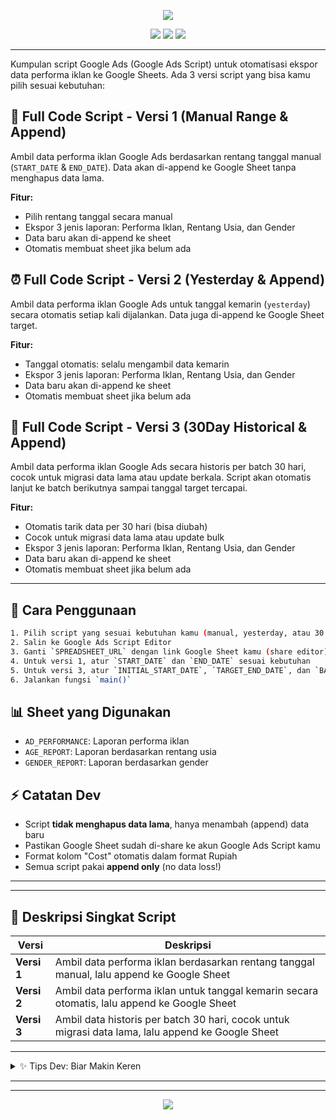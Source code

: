 
<p align="center">
	<img src="https://readme-typing-svg.demolab.com?font=Fira+Code&size=22&pause=1000&color=36BCF7&center=true&vCenter=true&width=440&lines=ScriptAds+🚀+Google+Ads+to+Google+Sheets"/>
</p>

<p align="center">
	<img src="https://img.shields.io/badge/Google%20Ads%20Script-Automation-blue?style=for-the-badge"/>
	<img src="https://img.shields.io/badge/Google%20Sheets-Integration-green?style=for-the-badge"/>
	<img src="https://img.shields.io/badge/Append%20Only-No%20Data%20Loss-orange?style=for-the-badge"/>
</p>

---

Kumpulan script Google Ads (Google Ads Script) untuk otomatisasi ekspor data performa iklan ke Google Sheets. Ada 3 versi script yang bisa kamu pilih sesuai kebutuhan:


## 📝 Full Code Script - Versi 1 (Manual Range & Append)
Ambil data performa iklan Google Ads berdasarkan rentang tanggal manual (`START_DATE` & `END_DATE`). Data akan di-append ke Google Sheet tanpa menghapus data lama.

**Fitur:**
- Pilih rentang tanggal secara manual
- Ekspor 3 jenis laporan: Performa Iklan, Rentang Usia, dan Gender
- Data baru akan di-append ke sheet
- Otomatis membuat sheet jika belum ada


## ⏰ Full Code Script - Versi 2 (Yesterday & Append)
Ambil data performa iklan Google Ads untuk tanggal kemarin (`yesterday`) secara otomatis setiap kali dijalankan. Data juga di-append ke Google Sheet target.

**Fitur:**
- Tanggal otomatis: selalu mengambil data kemarin
- Ekspor 3 jenis laporan: Performa Iklan, Rentang Usia, dan Gender
- Data baru akan di-append ke sheet
- Otomatis membuat sheet jika belum ada

## 📅 Full Code Script - Versi 3 (30Day Historical & Append)
Ambil data performa iklan Google Ads secara historis per batch 30 hari, cocok untuk migrasi data lama atau update berkala. Script akan otomatis lanjut ke batch berikutnya sampai tanggal target tercapai.

**Fitur:**
- Otomatis tarik data per 30 hari (bisa diubah)
- Cocok untuk migrasi data lama atau update bulk
- Ekspor 3 jenis laporan: Performa Iklan, Rentang Usia, dan Gender
- Data baru akan di-append ke sheet
- Otomatis membuat sheet jika belum ada


---

## 🚦 Cara Penggunaan
```bash
1. Pilih script yang sesuai kebutuhan kamu (manual, yesterday, atau 30 hari historis)
2. Salin ke Google Ads Script Editor
3. Ganti `SPREADSHEET_URL` dengan link Google Sheet kamu (share editor)
4. Untuk versi 1, atur `START_DATE` dan `END_DATE` sesuai kebutuhan
5. Untuk versi 3, atur `INITIAL_START_DATE`, `TARGET_END_DATE`, dan `BATCH_DAYS` jika perlu
6. Jalankan fungsi `main()`
```


## 📊 Sheet yang Digunakan
- `AD_PERFORMANCE`: Laporan performa iklan
- `AGE_REPORT`: Laporan berdasarkan rentang usia
- `GENDER_REPORT`: Laporan berdasarkan gender


## ⚡ Catatan Dev
- Script **tidak menghapus data lama**, hanya menambah (append) data baru
- Pastikan Google Sheet sudah di-share ke akun Google Ads Script kamu
- Format kolom "Cost" otomatis dalam format Rupiah
- Semua script pakai **append only** (no data loss!)

---


---

## 🎯 Deskripsi Singkat Script

| Versi | Deskripsi |
|-------|-----------|
| **Versi 1** | Ambil data performa iklan berdasarkan rentang tanggal manual, lalu append ke Google Sheet |
| **Versi 2** | Ambil data performa iklan untuk tanggal kemarin secara otomatis, lalu append ke Google Sheet |
| **Versi 3** | Ambil data historis per batch 30 hari, cocok untuk migrasi data lama, lalu append ke Google Sheet |

---

<details>
<summary>✨ Tips Dev: Biar Makin Keren</summary>

- Gunakan [VS Code](https://code.visualstudio.com/) biar ngoding makin nyaman
- Commit dengan pesan yang jelas, misal: `feat: add 30Day historical script`
- Pakai badge & animasi di README biar repo makin standout
- Share repo ke teman dev lain 🚀

</details>

---


---

<p align="center">
	<img src="https://readme-typing-svg.demolab.com?font=Fira+Code&size=18&pause=1000&color=F7B801&center=true&vCenter=true&width=380&lines=Dibuat+oleh:+[Nama+Anda]+|+Update:+21+Oktober+2025"/>
</p>
